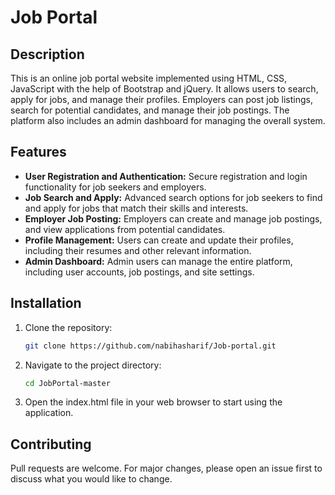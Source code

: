 # Job Portal

## Description
This is an online job portal website implemented using HTML, CSS, JavaScript with the help of Bootstrap and jQuery. It allows users to search, apply for jobs, and manage their profiles. Employers can post job listings, search for potential candidates, and manage their job postings. The platform also includes an admin dashboard for managing the overall system.

## Features
- **User Registration and Authentication:** Secure registration and login functionality for job seekers and employers.
- **Job Search and Apply:** Advanced search options for job seekers to find and apply for jobs that match their skills and interests.
- **Employer Job Posting:** Employers can create and manage job postings, and view applications from potential candidates.
- **Profile Management:** Users can create and update their profiles, including their resumes and other relevant information.
- **Admin Dashboard:** Admin users can manage the entire platform, including user accounts, job postings, and site settings.

## Installation
1. Clone the repository:
    ```bash
    git clone https://github.com/nabihasharif/Job-portal.git
    ```
2. Navigate to the project directory:
    ```bash
    cd JobPortal-master
    ```
3. Open the index.html file in your web browser to start using the application.

## Contributing
Pull requests are welcome. For major changes, please open an issue first to discuss what you would like to change.
